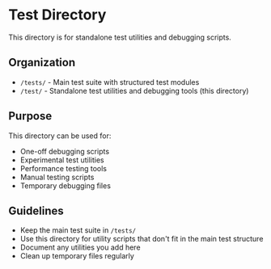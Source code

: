 # Test Directory

This directory is for standalone test utilities and debugging scripts.

## Organization

- `/tests/` - Main test suite with structured test modules
- `/test/` - Standalone test utilities and debugging tools (this directory)

## Purpose

This directory can be used for:
- One-off debugging scripts
- Experimental test utilities
- Performance testing tools
- Manual testing scripts
- Temporary debugging files

## Guidelines

- Keep the main test suite in `/tests/`
- Use this directory for utility scripts that don't fit in the main test structure
- Document any utilities you add here
- Clean up temporary files regularly

